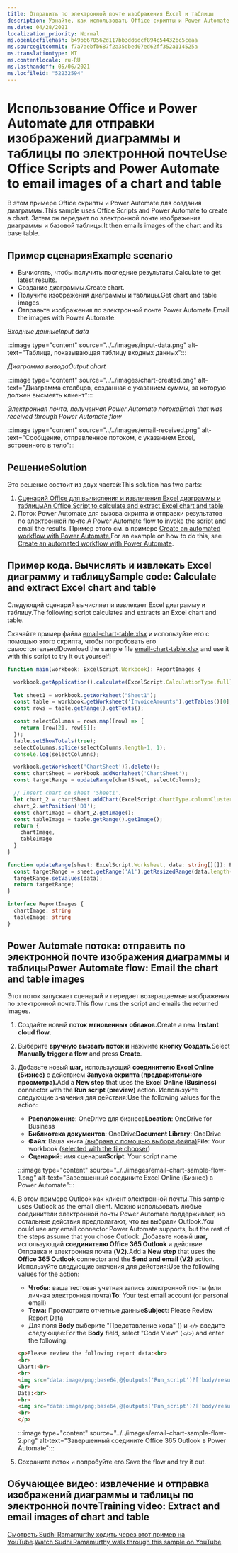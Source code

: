 ```yaml
---
title: Отправить по электронной почте изображения Excel и таблицы
description: Узнайте, как использовать Office скрипты и Power Automate для извлечения и отправки по электронной почте изображений Excel диаграммы и таблицы.
ms.date: 04/28/2021
localization_priority: Normal
ms.openlocfilehash: b49b6670562d117bb3dd6dcf894c54432bc5ceaa
ms.sourcegitcommit: f7a7aebfb687f2a35dbed07ed62ff352a114525a
ms.translationtype: MT
ms.contentlocale: ru-RU
ms.lasthandoff: 05/06/2021
ms.locfileid: "52232594"
---
```

# <a name="use-office-scripts-and-power-automate-to-email-images-of-a-chart-and-table"></a><span data-ttu-id="4f88d-103">Использование Office и Power Automate для отправки изображений диаграммы и таблицы по электронной почте</span><span class="sxs-lookup"><span data-stu-id="4f88d-103">Use Office Scripts and Power Automate to email images of a chart and table</span></span>

<span data-ttu-id="4f88d-104">В этом примере Office скрипты и Power Automate для создания диаграммы.</span><span class="sxs-lookup"><span data-stu-id="4f88d-104">This sample uses Office Scripts and Power Automate to create a chart.</span></span> <span data-ttu-id="4f88d-105">Затем он передает по электронной почте изображения диаграммы и базовой таблицы.</span><span class="sxs-lookup"><span data-stu-id="4f88d-105">It then emails images of the chart and its base table.</span></span>

## <a name="example-scenario"></a><span data-ttu-id="4f88d-106">Пример сценария</span><span class="sxs-lookup"><span data-stu-id="4f88d-106">Example scenario</span></span>

* <span data-ttu-id="4f88d-107">Вычислять, чтобы получить последние результаты.</span><span class="sxs-lookup"><span data-stu-id="4f88d-107">Calculate to get latest results.</span></span>
* <span data-ttu-id="4f88d-108">Создание диаграммы.</span><span class="sxs-lookup"><span data-stu-id="4f88d-108">Create chart.</span></span>
* <span data-ttu-id="4f88d-109">Получите изображения диаграммы и таблицы.</span><span class="sxs-lookup"><span data-stu-id="4f88d-109">Get chart and table images.</span></span>
* <span data-ttu-id="4f88d-110">Отправьте изображения по электронной почте Power Automate.</span><span class="sxs-lookup"><span data-stu-id="4f88d-110">Email the images with Power Automate.</span></span>

<span data-ttu-id="4f88d-111">_Входные данные_</span><span class="sxs-lookup"><span data-stu-id="4f88d-111">_Input data_</span></span>

:::image type="content" source="../../images/input-data.png" alt-text="Таблица, показывающая таблицу входных данных":::

<span data-ttu-id="4f88d-113">_Диаграмма вывода_</span><span class="sxs-lookup"><span data-stu-id="4f88d-113">_Output chart_</span></span>

:::image type="content" source="../../images/chart-created.png" alt-text="Диаграмма столбцов, созданная с указанием суммы, за которую должен высмеять клиент":::

<span data-ttu-id="4f88d-115">_Электронная почта, полученная Power Automate потока_</span><span class="sxs-lookup"><span data-stu-id="4f88d-115">_Email that was received through Power Automate flow_</span></span>

:::image type="content" source="../../images/email-received.png" alt-text="Сообщение, отправленное потоком, с указанием Excel, встроенного в тело":::

## <a name="solution"></a><span data-ttu-id="4f88d-117">Решение</span><span class="sxs-lookup"><span data-stu-id="4f88d-117">Solution</span></span>

<span data-ttu-id="4f88d-118">Это решение состоит из двух частей:</span><span class="sxs-lookup"><span data-stu-id="4f88d-118">This solution has two parts:</span></span>

1. [<span data-ttu-id="4f88d-119">Сценарий Office для вычисления и извлечения Excel диаграммы и таблицы</span><span class="sxs-lookup"><span data-stu-id="4f88d-119">An Office Script to calculate and extract Excel chart and table</span></span>](#sample-code-calculate-and-extract-excel-chart-and-table)
1. <span data-ttu-id="4f88d-120">Поток Power Automate для вызова скрипта и отправки результатов по электронной почте.</span><span class="sxs-lookup"><span data-stu-id="4f88d-120">A Power Automate flow to invoke the script and email the results.</span></span> <span data-ttu-id="4f88d-121">Пример этого см. в примере [Create an automated workflow with Power Automate.](../../tutorials/excel-power-automate-returns.md#create-an-automated-workflow-with-power-automate)</span><span class="sxs-lookup"><span data-stu-id="4f88d-121">For an example on how to do this, see [Create an automated workflow with Power Automate](../../tutorials/excel-power-automate-returns.md#create-an-automated-workflow-with-power-automate).</span></span>

## <a name="sample-code-calculate-and-extract-excel-chart-and-table"></a><span data-ttu-id="4f88d-122">Пример кода. Вычислять и извлекать Excel диаграмму и таблицу</span><span class="sxs-lookup"><span data-stu-id="4f88d-122">Sample code: Calculate and extract Excel chart and table</span></span>

<span data-ttu-id="4f88d-123">Следующий сценарий вычисляет и извлекает Excel диаграмму и таблицу.</span><span class="sxs-lookup"><span data-stu-id="4f88d-123">The following script calculates and extracts an Excel chart and table.</span></span>

<span data-ttu-id="4f88d-124">Скачайте пример файла <a href="email-chart-table.xlsx">email-chart-table.xlsx</a> и используйте его с помощью этого скрипта, чтобы попробовать его самостоятельно!</span><span class="sxs-lookup"><span data-stu-id="4f88d-124">Download the sample file <a href="email-chart-table.xlsx">email-chart-table.xlsx</a> and use it with this script to try it out yourself!</span></span>

```TypeScript
function main(workbook: ExcelScript.Workbook): ReportImages {

  workbook.getApplication().calculate(ExcelScript.CalculationType.full);
  
  let sheet1 = workbook.getWorksheet("Sheet1");
  const table = workbook.getWorksheet('InvoiceAmounts').getTables()[0];
  const rows = table.getRange().getTexts();

  const selectColumns = rows.map((row) => {
    return [row[2], row[5]];
  });
  table.setShowTotals(true);
  selectColumns.splice(selectColumns.length-1, 1);
  console.log(selectColumns);

  workbook.getWorksheet('ChartSheet')?.delete();
  const chartSheet = workbook.addWorksheet('ChartSheet');
  const targetRange = updateRange(chartSheet, selectColumns);

  // Insert chart on sheet 'Sheet1'.
  let chart_2 = chartSheet.addChart(ExcelScript.ChartType.columnClustered, targetRange);
  chart_2.setPosition('D1');
  const chartImage = chart_2.getImage();
  const tableImage = table.getRange().getImage();
  return {
    chartImage,
    tableImage
  }
}

function updateRange(sheet: ExcelScript.Worksheet, data: string[][]): ExcelScript.Range {
  const targetRange = sheet.getRange('A1').getResizedRange(data.length-1, data[0].length-1);
  targetRange.setValues(data);
  return targetRange;
}

interface ReportImages {
  chartImage: string
  tableImage: string
}
```

## <a name="power-automate-flow-email-the-chart-and-table-images"></a><span data-ttu-id="4f88d-125">Power Automate потока: отправить по электронной почте изображения диаграммы и таблицы</span><span class="sxs-lookup"><span data-stu-id="4f88d-125">Power Automate flow: Email the chart and table images</span></span>

<span data-ttu-id="4f88d-126">Этот поток запускает сценарий и передает возвращаемые изображения по электронной почте.</span><span class="sxs-lookup"><span data-stu-id="4f88d-126">This flow runs the script and emails the returned images.</span></span>

1. <span data-ttu-id="4f88d-127">Создайте новый **поток мгновенных облаков.**</span><span class="sxs-lookup"><span data-stu-id="4f88d-127">Create a new **Instant cloud flow**.</span></span>
1. <span data-ttu-id="4f88d-128">Выберите **вручную вызвать поток и** нажмите **кнопку Создать**.</span><span class="sxs-lookup"><span data-stu-id="4f88d-128">Select **Manually trigger a flow** and press **Create**.</span></span>
1. <span data-ttu-id="4f88d-129">Добавьте новый **шаг,** использующий **соединителю Excel Online (Бизнес)** с действием **Запуска скрипта (предварительного просмотра).**</span><span class="sxs-lookup"><span data-stu-id="4f88d-129">Add a **New step** that uses the **Excel Online (Business)** connector with the **Run script (preview)** action.</span></span> <span data-ttu-id="4f88d-130">Используйте следующие значения для действия:</span><span class="sxs-lookup"><span data-stu-id="4f88d-130">Use the following values for the action:</span></span>
    * <span data-ttu-id="4f88d-131">**Расположение**: OneDrive для бизнеса</span><span class="sxs-lookup"><span data-stu-id="4f88d-131">**Location**: OneDrive for Business</span></span>
    * <span data-ttu-id="4f88d-132">**Библиотека документов**: OneDrive</span><span class="sxs-lookup"><span data-stu-id="4f88d-132">**Document Library**: OneDrive</span></span>
    * <span data-ttu-id="4f88d-133">**Файл**: Ваша книга [(выбрана с помощью выбора файла)](../../testing/power-automate-troubleshooting.md#select-workbooks-with-the-file-browser-control)</span><span class="sxs-lookup"><span data-stu-id="4f88d-133">**File**: Your workbook ([selected with the file chooser](../../testing/power-automate-troubleshooting.md#select-workbooks-with-the-file-browser-control))</span></span>
    * <span data-ttu-id="4f88d-134">**Сценарий:** имя сценария</span><span class="sxs-lookup"><span data-stu-id="4f88d-134">**Script**: Your script name</span></span>

    :::image type="content" source="../../images/email-chart-sample-flow-1.png" alt-text="Завершенный соедините Excel Online (Бизнес) в Power Automate":::
1. <span data-ttu-id="4f88d-136">В этом примере Outlook как клиент электронной почты.</span><span class="sxs-lookup"><span data-stu-id="4f88d-136">This sample uses Outlook as the email client.</span></span> <span data-ttu-id="4f88d-137">Можно использовать любые соединители электронной почты Power Automate поддерживает, но остальные действия предполагают, что вы выбрали Outlook.</span><span class="sxs-lookup"><span data-stu-id="4f88d-137">You could use any email connector Power Automate supports, but the rest of the steps assume that you chose Outlook.</span></span> <span data-ttu-id="4f88d-138">Добавьте новый **шаг,** использующий **соединителю Office 365 Outlook** и действие Отправка и электронная почта **(V2).**</span><span class="sxs-lookup"><span data-stu-id="4f88d-138">Add a **New step** that uses the **Office 365 Outlook** connector and the **Send and email (V2)** action.</span></span> <span data-ttu-id="4f88d-139">Используйте следующие значения для действия:</span><span class="sxs-lookup"><span data-stu-id="4f88d-139">Use the following values for the action:</span></span>
    * <span data-ttu-id="4f88d-140">**Чтобы:** ваша тестовая учетная запись электронной почты (или личная электронная почта)</span><span class="sxs-lookup"><span data-stu-id="4f88d-140">**To**: Your test email account (or personal email)</span></span>
    * <span data-ttu-id="4f88d-141">**Тема:** Просмотрите отчетные данные</span><span class="sxs-lookup"><span data-stu-id="4f88d-141">**Subject**: Please Review Report Data</span></span>
    * <span data-ttu-id="4f88d-142">Для поля **Body** выберите "Представление кода" () и `</>` введите следующее:</span><span class="sxs-lookup"><span data-stu-id="4f88d-142">For the **Body** field, select "Code View" (`</>`) and enter the following:</span></span>

    ```HTML
    <p>Please review the following report data:<br>
    <br>
    Chart:<br>
    <br>
    <img src="data:image/png;base64,@{outputs('Run_script')?['body/result/chartImage']}"/>
    <br>
    Data:<br>
    <br>
    <img src="data:image/png;base64,@{outputs('Run_script')?['body/result/tableImage']}"/>
    <br>
    </p>
    ```

    :::image type="content" source="../../images/email-chart-sample-flow-2.png" alt-text="Завершенный соедините Office 365 Outlook в Power Automate":::
1. <span data-ttu-id="4f88d-144">Сохраните поток и попробуйте его.</span><span class="sxs-lookup"><span data-stu-id="4f88d-144">Save the flow and try it out.</span></span>

## <a name="training-video-extract-and-email-images-of-chart-and-table"></a><span data-ttu-id="4f88d-145">Обучающее видео: извлечение и отправка изображений диаграммы и таблицы по электронной почте</span><span class="sxs-lookup"><span data-stu-id="4f88d-145">Training video: Extract and email images of chart and table</span></span>

<span data-ttu-id="4f88d-146">[Смотреть Sudhi Ramamurthy ходить через этот пример на YouTube](https://youtu.be/152GJyqc-Kw).</span><span class="sxs-lookup"><span data-stu-id="4f88d-146">[Watch Sudhi Ramamurthy walk through this sample on YouTube](https://youtu.be/152GJyqc-Kw).</span></span>
